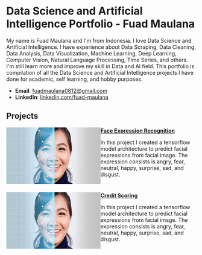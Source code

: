 # Data Science and Artificial Intelligence Portfolio - Fuad Maulana
My name is Fuad Maulana and I'm from Indonesia. I love Data Science and Artificial Intelligence. I have experience about Data Scraping, Data Cleaning, Data Analysis, Data Visualization, Machine Learning, Deep Learning, Computer Vision, Natural Language Processing, Time Series, and others. I'm still learn more and improve my skill in Data and AI field. This portfolio is compilation of all the Data Science and Artificial Intelligence projects I have done for academic, self learning, and hobby purposes.
- **Email**: [fuadmaulana0812@gmail.com](fuadmaulana0812@gmail.com)
- **LinkedIn**: [linkedin.com/fuad-maulana](https://www.linkedin.com/in/fuad-maulana)

## Projects

<img align="left" width="250" height="150" src="https://github.com/fuadmaulana0812/MyPortfolio/blob/8443dade17e7885edab399970c23831891004275/Images/face-expression-recognition.jpg"> **[Face Expression Recognition](https://github.com/fuadmaulana0812/MyPortfolio/tree/b8328e367e7592ad395906870801df9e2663bbea/Projects/Face%20Expression%20Recognition)**

In this project I created a tensorflow model architecture to predict facial expressions from facial image. The expression consists is angry, fear, neutral, happy, surprise, sad, and disgust. 

#

<img align="left" width="250" height="150" src="https://github.com/fuadmaulana0812/MyPortfolio/blob/8443dade17e7885edab399970c23831891004275/Images/face-expression-recognition.jpg"> **[Credit Scoring](https://github.com/fuadmaulana0812/MyPortfolio/tree/ba0e26400f4938d7e1eff3b244afc63107e64293/Projects/Credit%20Scoring)**

In this project I created a tensorflow model architecture to predict facial expressions from facial image. The expression consists is angry, fear, neutral, happy, surprise, sad, and disgust. 

#
